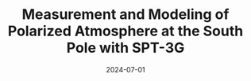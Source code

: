 ---
title: "Measurement and Modeling of Polarized Atmosphere at the South Pole with SPT-3G"
collection: "publications"
category: "co_papers"
permalink: /publications/2024arXiv240720579C
link: https://ui.adsabs.harvard.edu/abs/2024arXiv240720579C/abstract
date: 2024-07-01
venue: "arXiv e-prints"
citation: "Coerver, A., Zebrowski, J. A., Takakura, S., et al. (2024), arXiv e-prints, arXiv:2407.20579."
---